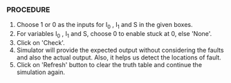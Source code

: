 ### PROCEDURE

1. Choose 1 or 0 as the inputs for I<sub>0</sub> , I<sub>1</sub> and S in the given boxes.
2. For variables I<sub>0</sub> , I<sub>1</sub> and S, choose 0 to enable stuck at 0, else 'None'.
3. Click on 'Check'.
4. Simulator will provide the expected output without considering the faults and also the actual output. Also, it helps us detect the locations of fault.
5. Click on 'Refresh' button to clear the truth table and continue the simulation again.
